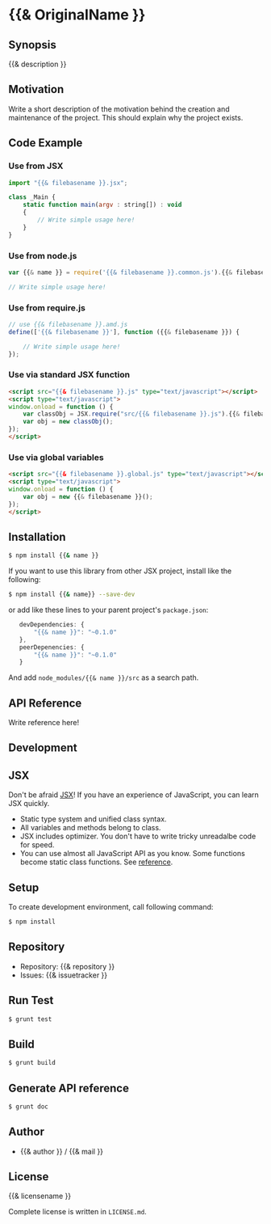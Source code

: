 {{& OriginalName }}
===========================================

Synopsis
---------------

{{& description }}

Motivation
---------------

Write a short description of the motivation behind the creation and maintenance of the project.
This should explain why the project exists.

Code Example
---------------

### Use from JSX

```js
import "{{& filebasename }}.jsx";

class _Main {
    static function main(argv : string[]) : void
    {
        // Write simple usage here!
    }
}
```

### Use from node.js

```js
var {{& name }} = require('{{& filebasename }}.common.js').{{& filebasename }};

// Write simple usage here!
```

### Use from require.js

```js
// use {{& filebasename }}.amd.js
define(['{{& filebasename }}'], function ({{& filebasename }}) {

    // Write simple usage here!
});
```

### Use via standard JSX function

```html
<script src="{{& filebasename }}.js" type="text/javascript"></script>
<script type="text/javascript">
window.onload = function () {
    var classObj = JSX.require("src/{{& filebasename }}.js").{{& filebasename }};
    var obj = new classObj();
});
</script>
```

### Use via global variables

```html
<script src="{{& filebasename }}.global.js" type="text/javascript"></script>
<script type="text/javascript">
window.onload = function () {
    var obj = new {{& filebasename }}();
});
</script>
```

Installation
---------------

```sh
$ npm install {{& name }}
```

If you want to use this library from other JSX project, install like the following:

```sh
$ npm install {{& name}} --save-dev
```

or add like these lines to your parent project's `package.json`:

```js
   devDependencies: {
       "{{& name }}": "~0.1.0"
   },
   peerDepenencies: {
       "{{& name }}": "~0.1.0"
   }
```

And add `node_modules/{{& name }}/src` as a search path.

API Reference
------------------

Write reference here!

Development
-------------

## JSX

Don't be afraid [JSX](http://jsx.github.io)! If you have an experience of JavaScript, you can learn JSX
quickly.

* Static type system and unified class syntax.
* All variables and methods belong to class.
* JSX includes optimizer. You don't have to write tricky unreadalbe code for speed.
* You can use almost all JavaScript API as you know. Some functions become static class functions. See [reference](http://jsx.github.io/doc/stdlibref.html).

## Setup

To create development environment, call following command:

```sh
$ npm install
```

## Repository

* Repository: {{& repository }}
* Issues: {{& issuetracker }}

## Run Test

```sh
$ grunt test
```

## Build

```sh
$ grunt build
```

## Generate API reference

```sh
$ grunt doc
```

Author
---------

* {{& author }} / {{& mail }}

License
------------

{{& licensename }}

Complete license is written in `LICENSE.md`.
